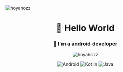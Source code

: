<p align="left"> <img src="https://komarev.com/ghpvc/?username=hoyahozz" alt="hoyahozz" /> </p>

<h1 align="center">👋 Hello World</h1>
<h3 align="center">🌱 I'm a android developer</h3>

<p align="center">
  <img src="https://github-readme-stats.vercel.app/api?username=hoyahozz&show_icons=true" alt="hoyahozz" />
</p>

<p align="center">
<img alt="Android" src ="https://img.shields.io/badge/Android-3DDC84.svg?&style=for-the-badge&logo=Android&logoColor=white"/>
<img alt="Kotlin" src ="https://img.shields.io/badge/Kotlin-7F52FF.svg?&style=for-the-badge&logo=Kotlin&logoColor=white"/>
<img alt="Java" src ="https://img.shields.io/badge/Java-FF0000.svg?&style=for-the-badge&logo=Java&logoColor=black"/>
</p>
